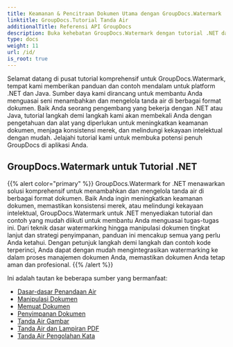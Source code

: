 ```yaml
---
title: Keamanan & Pencitraan Dokumen Utama dengan GroupDocs.Watermark
linktitle: GroupDocs.Tutorial Tanda Air
additionalTitle: Referensi API GroupDocs
description: Buka kehebatan GroupDocs.Watermark dengan tutorial .NET dan Java kami. Kuasai teknik watermarking untuk keamanan dan branding dokumen.
type: docs
weight: 11
url: /id/
is_root: true
---
```


Selamat datang di pusat tutorial komprehensif untuk GroupDocs.Watermark, tempat kami memberikan panduan dan contoh mendalam untuk platform .NET dan Java. Sumber daya kami dirancang untuk membantu Anda menguasai seni menambahkan dan mengelola tanda air di berbagai format dokumen. Baik Anda seorang pengembang yang bekerja dengan .NET atau Java, tutorial langkah demi langkah kami akan membekali Anda dengan pengetahuan dan alat yang diperlukan untuk meningkatkan keamanan dokumen, menjaga konsistensi merek, dan melindungi kekayaan intelektual dengan mudah. Jelajahi tutorial kami untuk membuka potensi penuh GroupDocs di aplikasi Anda.


## GroupDocs.Watermark untuk Tutorial .NET
{{% alert color="primary" %}}
GroupDocs.Watermark for .NET menawarkan solusi komprehensif untuk menambahkan dan mengelola tanda air di berbagai format dokumen. Baik Anda ingin meningkatkan keamanan dokumen, memastikan konsistensi merek, atau melindungi kekayaan intelektual, GroupDocs.Watermark untuk .NET menyediakan tutorial dan contoh yang mudah diikuti untuk membantu Anda menguasai tugas-tugas ini. Dari teknik dasar watermarking hingga manipulasi dokumen tingkat lanjut dan strategi penyimpanan, panduan ini mencakup semua yang perlu Anda ketahui. Dengan petunjuk langkah demi langkah dan contoh kode terperinci, Anda dapat dengan mudah mengintegrasikan watermarking ke dalam proses manajemen dokumen Anda, memastikan dokumen Anda tetap aman dan profesional.
{{% /alert %}}

Ini adalah tautan ke beberapa sumber yang bermanfaat:
 
- [Dasar-dasar Penandaan Air](./net/watermarking-basics/)
- [Manipulasi Dokumen](./net/document-manipulation/)
- [Memuat Dokumen](./net/document-loadings/)
- [Penyimpanan Dokumen](./net/document-savings/)
- [Tanda Air Gambar](./net/image-watermarkings/)
- [Tanda Air dan Lampiran PDF](./net/pdf-watermarking-attachments/)
- [Tanda Air Pengolahan Kata](./net/word-processing-watermarkings/)
